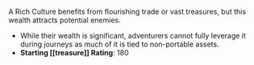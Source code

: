   A Rich Culture benefits from flourishing trade or vast treasures, but this wealth attracts potential enemies.  
  - While their wealth is significant, adventurers cannot fully leverage it during journeys as much of it is tied to non-portable assets.  
  - **Starting [[treasure]] Rating**: 180  